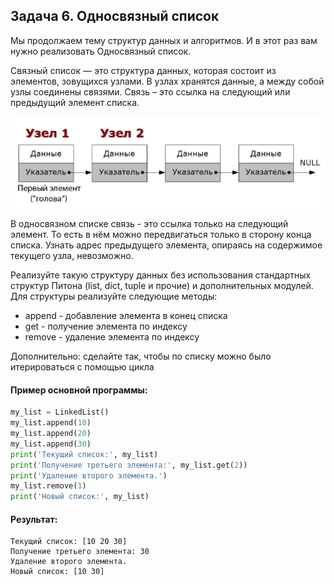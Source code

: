 ## Задача 6. Односвязный список
Мы продолжаем тему структур данных и алгоритмов. И в этот раз вам нужно реализовать Односвязный список.

Связный список — это структура данных, которая состоит из элементов, зовущихся узлами. В узлах хранятся данные, а между собой узлы соединены связями. Связь – это ссылка на следующий или предыдущий элемент списка.

![task_06_pic](linkedlist.png)

В односвязном списке связь - это ссылка только на следующий элемент. То есть в нём можно передвигаться только в сторону конца списка. Узнать адрес предыдущего элемента, опираясь на содержимое текущего узла, невозможно.

Реализуйте такую структуру данных без использования стандартных структур Питона (list, dict, tuple и прочие) и дополнительных модулей. Для структуры реализуйте следующие методы:
- append - добавление элемента в конец списка
- get - получение элемента по индексу
- remove - удаление элемента по индексу

Дополнительно: сделайте так, чтобы по списку можно было итерироваться с помощью цикла

#### Пример основной программы:
````python
my_list = LinkedList()
my_list.append(10)
my_list.append(20)
my_list.append(30)
print('Текущий список:', my_list)
print('Получение третьего элемента:', my_list.get(2))
print('Удаление второго элемента.')
my_list.remove(1)
print('Новый список:', my_list)
````

#### Результат:
````
Текущий список: [10 20 30]
Получение третьего элемента: 30
Удаление второго элемента.
Новый список: [10 30]
````



